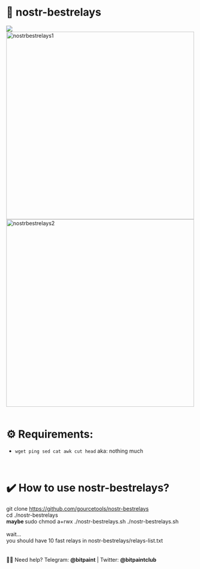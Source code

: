 # <b>🍩 nostr-bestrelays</b><br>
<img src="https://img.shields.io/badge/License-MIT-orange.svg"> <br>
 <img src="https://user-images.githubusercontent.com/120996278/213574844-85610c60-4e2e-4b55-a25e-4d501ee43ffe.png" alt="nostrbestrelays1" width="500px"><br>
 <img src="https://user-images.githubusercontent.com/120996278/213575194-bfed52c5-21d7-4c20-b684-133c779442a1.png" alt="nostrbestrelays2" width="500px"> <br> <br>

# <b>⚙️ Requirements:</b><br>
- `wget ping sed cat awk cut head` aka: nothing much  <br>
<br>

# <b>✔️ How to use nostr-bestrelays?</b><br>
git clone https://github.com/gourcetools/nostr-bestrelays<br>
cd ./nostr-bestrelays<br>
<b> maybe </b> sudo chmod a+rwx ./nostr-bestrelays.sh
./nostr-bestrelays.sh<br>
<br>
wait...<br>
you should have 10 fast relays in nostr-bestrelays/relays-list.txt<br>
<br>
<br>
🙋‍♂️ Need help? Telegram: <b>@bitpaint</b> | Twitter: <b>@bitpaintclub<br></b>
